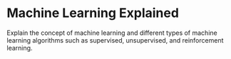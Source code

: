 # Machine Learning Explained

Explain the concept of machine learning and different types of machine learning algorithms such as supervised, unsupervised, and reinforcement learning.